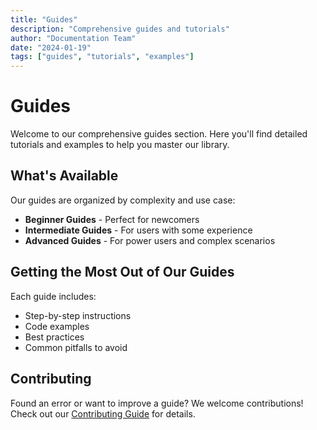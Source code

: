 ```yaml
---
title: "Guides"
description: "Comprehensive guides and tutorials"
author: "Documentation Team"
date: "2024-01-19"
tags: ["guides", "tutorials", "examples"]
---
```


# Guides

Welcome to our comprehensive guides section. Here you'll find detailed tutorials and examples to help you master our library.

## What's Available

Our guides are organized by complexity and use case:

- **Beginner Guides** - Perfect for newcomers
- **Intermediate Guides** - For users with some experience
- **Advanced Guides** - For power users and complex scenarios

## Getting the Most Out of Our Guides

Each guide includes:
- Step-by-step instructions
- Code examples
- Best practices
- Common pitfalls to avoid

## Contributing

Found an error or want to improve a guide? We welcome contributions! Check out our [Contributing Guide](../contributing) for details. 